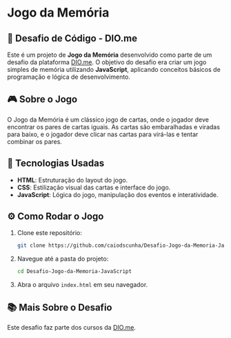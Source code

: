 # Jogo da Memória

## 🧠 Desafio de Código - DIO.me

Este é um projeto de **Jogo da Memória** desenvolvido como parte de um desafio da plataforma [DIO.me](https://www.dio.me/). O objetivo do desafio era criar um jogo simples de memória utilizando **JavaScript**, aplicando conceitos básicos de programação e lógica de desenvolvimento.

## 🎮 Sobre o Jogo

O Jogo da Memória é um clássico jogo de cartas, onde o jogador deve encontrar os pares de cartas iguais. As cartas são embaralhadas e viradas para baixo, e o jogador deve clicar nas cartas para virá-las e tentar combinar os pares.

## 🚀 Tecnologias Usadas

- **HTML**: Estruturação do layout do jogo.
- **CSS**: Estilização visual das cartas e interface do jogo.
- **JavaScript**: Lógica do jogo, manipulação dos eventos e interatividade.

## ⚙️ Como Rodar o Jogo

1. Clone este repositório:
    ```bash
    git clone https://github.com/caiodscunha/Desafio-Jogo-da-Memoria-JavaScript.git
    ```

2. Navegue até a pasta do projeto:
    ```bash
    cd Desafio-Jogo-da-Memoria-JavaScript
    ```

3. Abra o arquivo `index.html` em seu navegador.

## 📚 Mais Sobre o Desafio

Este desafio faz parte dos cursos da [DIO.me](https://www.dio.me/).
